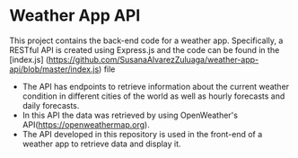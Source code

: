 # Weather App API

This project contains the back-end code for a weather app. Specifically, a RESTful API is created using Express.js and the code can be found in the [index.js] (https://github.com/SusanaAlvarezZuluaga/weather-app-api/blob/master/index.js) file

- The API has endpoints to retrieve information about the current weather condition in different cities of the world as well as hourly forecasts and daily forecasts.
- In this API the data was retrieved by using OpenWeather's API(https://openweathermap.org).
- The API developed in this repository is used in the front-end of a weather app to retrieve data and display it.

